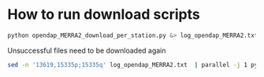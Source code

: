 # How to run download scripts
```bash 
python opendap_MERRA2_download_per_station.py &> log_opendap_MERRA2.txt
```
Unsuccessful files need to be downloaded again
```bash 
sed -n '13619,15335p;15335q' log_opendap_MERRA2.txt  | parallel -j 1 python opendap_MERRA2_download_per_station_bash.py :::: &> log_opendap_MERRA2_new.txt
```


